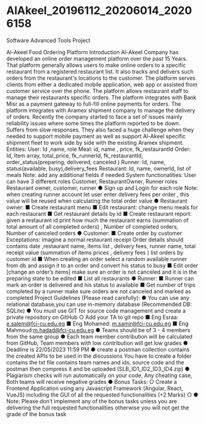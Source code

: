 # AlAkeel_20196112_20206014_20206158
Software Advanced Tools Project


Al-Akeel Food Ordering Platform
Introduction
Al-Akeel Company has developed an online order management platform over the past 15 Years. That
platform generally allows users to make online orders to a specific restaurant from a registered
restaurant list. It also tracks and delivers such orders from the restaurant's locations to the customer.
The platform serves clients from either a dedicated mobile application, web app or assisted from
customer service over the phone. The platform allows restaurant staff to manage their restaurants
specific orders. The platform integrates with Bank Misr as a payment gateway to full-fill online payments
for orders. The platform integrates with Aramex shipment company to manage the delivery of orders.
Recently the company started to face a set of issues mainly reliability issues where some times the
platform reported to be down. Suffers from slow responses. They also faced a huge challenge when they
needed to support mobile payment as well as support Al-Akeel specific shipment fleet to work side by
side with the existing Aramex shipment.
Entities:
User: Id ,name, role
Meal: id, name , price, fk_restaurantId
Order: Id, Item array, total_price, fk_runnerId, fk_restaurantId, order_status(preparing, delivered,
canceled )
Runner: Id, name, status(available, busy),delivery_fees
Restaurant: Id, name, ownerId, list of meals
Note: add any additional fields if needed
System functionalities:
User can have 3 different roles Customer, RestaurantOwner, Runner roles
Restaurant owner, customer, runner
● Sign up and Login for each role
Note: when creating runner account let user enter delivery fees per order , this value will be
reused when calculating the total order value
● Restaurant owner:
■ Create restaurant menu
■ Edit restaurant: change menu meals for each restaurant
■ Get restaurant details by id
■ Create restaurant report: given a restaurant id print
how much the restaurant earns (summation of total amount of all completed
orders) , Number of completed orders, Number of canceled orders
● Customer:
■ Create order by customer
Exceptations: imagine a normal restaurant receipt
Order details should contains date ,restaurant name, items list , delivery fees,
runner name, total receipt value (summation of items prices , delivery fees )
list orders by customer id
■ When creating an order select a random available runner from db and assign it to
an order and convert his status to busy
■ Edit order [change an order’s items] make sure an order is not canceled and it is
in the preparing state to be edited
■ List all restaurants
● Runner:
■ Runner can mark an order is delivered and his status to available
■ Get number of trips completed by a runner make sure orders are not canceled
and marked as completed
Project Guidelines (Please read carefully):
● You can use any relational database,you can use in-memory database (Recommended DB:
SQLite)
● You must use GIT for source code management and create a private repository on GitHub
○ Add your TA to git repo
■ Eng Esraa: e.salem@fci-cu.edu.eg
■ Eng Mohamed: m.samir@fci-cu.edu.eg
■ Eng Mahmoud:m.hadad@fci-cu.edu.eg
● Teams should be of 3 - 4 members from the same group
● Each team member contribution will be calculated from GitHub, Team members with low
contribution will get low grades
● Deadline is 22/05/2023 11:59 PM
● create a postman collection contains the created APIs to be used in the discussions
You have to create a folder contains the txt file contains team names and ids, source code and
the postman then compress it and be uploaded (SLB_ID1_ID2_ID3_ID4.zip)
● Plagiarism checks will run automatically on your code, Any cheating case, Both teams will
receive negative grades
● Bonus Tasks:
○ Create a Frontend Application using any Javascript Framework (Angular, React, VueJS)
including the GUI of all the requested functionalities (+2 Marks)
○
● Note: Please don’t implement any of the bonus tasks unless you are delivering the full requested
functionalities otherwise you will not get the grade of the bonus task
